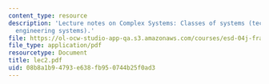 ```yaml
---
content_type: resource
description: 'Lecture notes on Complex Systems: Classes of systems (technical, sociotechnical,
  engineering systems).'
file: https://ol-ocw-studio-app-qa.s3.amazonaws.com/courses/esd-04j-frameworks-and-models-in-engineering-systems-engineering-system-design-spring-2007/08b8a1b94793e638fb950744b25f0ad3_lec2.pdf
file_type: application/pdf
resourcetype: Document
title: lec2.pdf
uid: 08b8a1b9-4793-e638-fb95-0744b25f0ad3
---
```


